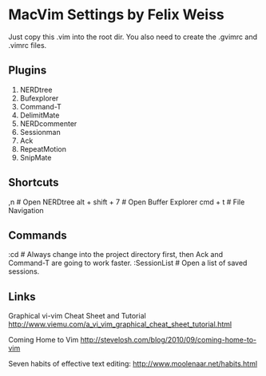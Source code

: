 MacVim Settings by Felix Weiss
==============================

Just copy this .vim into the root dir. You also need to create the .gvimrc and .vimrc files.


Plugins
-------

1. NERDtree
2. Bufexplorer
3. Command-T
4. DelimitMate
5. NERDcommenter
6. Sessionman
7. Ack
8. RepeatMotion
9. SnipMate


Shortcuts
---------

,n               # Open NERDtree
alt + shift + 7  # Open Buffer Explorer
cmd + t          # File Navigation


Commands
--------

:cd              # Always change into the project directory first, then Ack and Command-T are going to work faster.
:SessionList     # Open a list of saved sessions.


Links
-----

Graphical vi-vim Cheat Sheet and Tutorial
		http://www.viemu.com/a_vi_vim_graphical_cheat_sheet_tutorial.html

Coming Home to Vim
		http://stevelosh.com/blog/2010/09/coming-home-to-vim

Seven habits of effective text editing:
		http://www.moolenaar.net/habits.html
